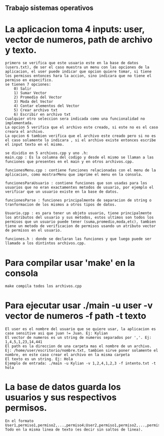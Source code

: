 ## Trabajo sistemas operativos

# La aplicacion toma 4 inputs: user, vector de numeros, path de archivo y texto.
    primero se verifica que este usuario este en la base de datos (users.txt), de ser el caso muestra un menu con las opciones de la aplicacion, el user puede indicar que opcion quiere tomar, si tiene los permisos entonces hara la accion, sino indicara que no tiene el permiso en especifico.
    se tienen 7 opciones:
        0) Salir 
        1) Sumar Vector
        2) Promedio del Vector
        3) Moda del Vector
        4) Contar elementos del Vector
        5) Crear archivo txt
        6) Escribir en archivo txt
    Cualquier otro seleccion sera indicada como una funcionalidad no implementada.
    La opcion 5 verifica que el archivo este creado, si este no es el caso creara el archivo.
    La opcion 6 tambien verifica que el archivo este creado pero si no es el caso solamente lo indicara , si el archivo existe entonces escribe el input texto en el mismo.

    se dividio en 5 archivos.cpp y uno .h:
    main.cpp : Es la columna del codigo y desde el mismo se llaman a las funciones que presentes en el main y en otros archivos.cpp.
    
    funcionesMenu.cpp : contiene funciones relacionadas con el menu de la aplicacion, como mostrarMenu que imprime el menu en la consola.

    funcionesParaUsuario : contiene funciones que son usadas para los usuarios que no eran exactamentes metodos de usuario, por ejemplo el verificar que un usuario existe en la base de datos.

    funcionesParse : funciones principalmente de separacion de string o tranformacion de los mismos a otros tipos de datos.

    Usuario.cpp : es para tener un objeto usuario, tiene principalmente los atributos del usuario y sus metodos, estos ultimos son todos los permisos que un usuario puede tener (suma,promedio,moda,etc), tambien tiene un metodo de verificacion de permisos usando un atributo vector de permisos en el usuario.

    funciones.h : donde se declaran las funciones y que luego puede ser llamado a los dintintos archivos.cpp.

# Para compilar usar 'make' en la consola
    make compila todos los archivos.cpp

# Para ejecutar usar ./main -u user -v vector de numeros -f path -t texto
    El user es el nombre del usuario que se quiere usar, la aplicacion es case sensitive asi que juan != Juan. Ej: Kylian
    El vector de numeros es un string de numeros separados por ','. Ej: 1,4,5,1,23,14,441
    El path es la direccion de una carpeta mas el nombre de un archivo. Ej: /home/user/escritorio/nombre.txt, tambien sirve poner solamente el nombre, en este caso crear el archivo en la misma carpeta
    El texto es un string. Ej: Hola
    Ejemplo de entrada: ./main -u Kylian -v 1,2,4,1,2,3 -f intento.txt -t hola

# La base de datos guarda los usuarios y sus respectivos permisos.
    En el formato User1,permiso1,permiso2,...,permiso4;User2,permiso1,permiso2,...,permiso4;User3,... Todo en la misma linea de texto (es decir sin saltos de linea).